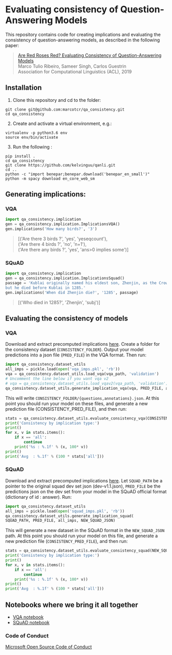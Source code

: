 # Evaluating consistency of Question-Answering Models
This repository contains code for creating implications and evaluating the consistency of question-answering models, as described in the following paper:
>[Are Red Roses Red? Evaluating Consistency of Question-Answering Models](http://homes.cs.washington.edu/~marcotcr/implication_acl19.pdf)  
> Marco Tulio Ribeiro, Sameer Singh, Carlos Guestrin  
> Association for Computational Linguistics (ACL), 2019



## Installation
1. Clone this repository and cd to the folder:
```
git clone git@github.com:marcotcr/qa_consistency.git
cd qa_consistency
```
2. Create and activate a virtual environment, e.g.:
```
virtualenv -p python3.6 env
source env/bin/activate
```
3. Run the following :
```
pip install .
cd qa_consistency
git clone https://github.com/kelvinguu/qanli.git
cd ..
python -c "import benepar;benepar.download('benepar_en_small')"
python -m spacy download en_core_web_sm
```

## Generating implications:
### VQA
```python
import qa_consistency.implication
gen = qa_consistency.implication.ImplicationsVQA()
gen.implications('How many birds?', '3')
```
> [('Are there 3 birds ?', 'yes', 'yeseqcount'),  
 ('Are there 4 birds ?', 'no', 'n+1'),  
 ('Are there any birds ?', 'yes', 'ans>0 implies some')]

 ### SQuAD

```python
import qa_consistency.implication
gen = qa_consistency.implication.ImplicationsSquad()
passage = 'Kublai originally named his eldest son, Zhenjin, as the Crown Prince, \
but he died before Kublai in 1285.'
gen.implications('When did Zhenjin die?', '1285', passage)
```
> [('Who died in 1285?', 'Zhenjin', 'subj')]

## Evaluating the consistency of models
### VQA
Download and extract precomputed implications [here](https://github.com/marcotcr/qa_consistency/raw/master/precomputed/vqa_imps.zip).
Create a folder for the consistency dataset (`CONSISTENCY_FOLDER`). Output your model predictions into a json file (`PRED_FILE`) in the VQA format. Then run:
```python
import qa_consistency.dataset_utils
all_imps = pickle.load(open('vqa_imps.pkl', 'rb'))
vqa = qa_consistency.dataset_utils.load_vqa(vqa_path, 'validation')
# Uncomment the line below if you want vqa v2
# vqa = qa_consistency.dataset_utils.load_vqav2(vqa_path, 'validation')
qa_consistency.dataset_utils.generate_implication_vqa(vqa, PRED_FILE, all_imps, CONSISTENCY_FOLDER)
```
This will write `CONSISTENCY_FOLDER/{questions,annotations}.json`.
At this point you should run your model on these files, and generate a new prediction file (CONSISTENCY_PRED_FILE), and then run:

```python
stats = qa_consistency.dataset_utils.evaluate_consistency_vqa(CONSISTENCY_FOLDER, CONSISTENCY_PREDS_FILE)
print('Consistency by implication type:')
print()
for x, v in stats.items():
    if x == 'all':
        continue
    print('%s : %.1f' % (x, 100* v))
print()
print('Avg  : %.1f' % (100 * stats['all']))
```

### SQuAD
Download and extract precomputed implications [here](https://github.com/marcotcr/qa_consistency/raw/master/precomputed/squad_imps.zip).
Let `SQUAD_PATH` be a pointer to the original squad dev set json (dev-v1.1.json), `PRED_FILE` be the predictions json on the dev set from your model in the SQuAD official format (dictionary of id : answer). Run:
```python
import qa_consistency.dataset_utils
all_imps = pickle.load(open('squad_imps.pkl', 'rb'))
qa_consistency.dataset_utils.generate_implication_squad(
SQUAD_PATH, PRED_FILE, all_imps, NEW_SQUAD_JSON)
```
This will generate a new dataset in the SQuAD format in the `NEW_SQUAD_JSON` path. At this point you should run your model on this file, and generate a new prediction file (`CONSISTENCY_PRED_FILE`), and then run:
```python
stats = qa_consistency.dataset_utils.evaluate_consistency_squad(NEW_SQUAD_JSON, CONSISTENCY_PRED_FILE)
print('Consistency by implication type:')
print()
for x, v in stats.items():
    if x == 'all':
        continue
    print('%s : %.1f' % (x, 100* v))
print()
print('Avg  : %.1f' % (100 * stats['all']))
```

## Notebooks where we bring it all together
- [VQA notebook](https://github.com/marcotcr/qa_consistency/blob/master/notebooks/VQA.ipynb)
- [SQuAD notebook](https://github.com/marcotcr/qa_consistency/blob/master/notebooks/SQuAD.ipynb)

### Code of Conduct
[Microsoft Open Source Code of Conduct](https://opensource.microsoft.com/codeofconduct)
